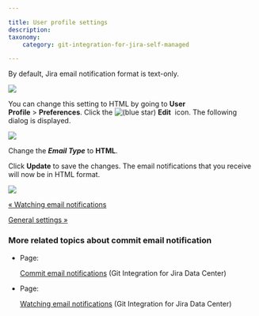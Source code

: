 ```yaml
---

title: User profile settings
description:
taxonomy:
    category: git-integration-for-jira-self-managed

---
```

By default, Jira email notification format is text-only.

![](https://bigbrassband.atlassian.net/wiki/download/thumbnails/1930398073/commit-email-view-text.png?version=1&modificationDate=1630642871399&cacheVersion=1&api=v2&width=589&height=256)

You can change this setting to HTML by going to **User Profile** > **Preferences**. Click the ![(blue star)](/wiki/s/-1639011364/6452/8b4898d3c114827e64ec143b4fa79bb76a6cfa5b/_/images/icons/emoticons/star_blue.png) **Edit**  icon. The following dialog is displayed.

![](https://bigbrassband.atlassian.net/wiki/download/attachments/1930398073/gitserver-user-prefs-email-type-sel.png?version=1&modificationDate=1630642872097&cacheVersion=1&api=v2)

Change the _**Email Type**_ to **HTML**.

Click **Update** to save the changes. The email notifications that you receive will now be in HTML format.

![](https://bigbrassband.atlassian.net/wiki/download/attachments/1930398073/commit-email-view-html.png?version=1&modificationDate=1630642871866&cacheVersion=1&api=v2)

[« Watching email notifications](/wiki/spaces/GIJDC/pages/1930398044/Watching+email+notifications)

[General settings »](https://bigbrassband.atlassian.net/wiki/spaces/GIJDC/pages/1930398111/%28GDC%29+General+settings)

### More related topics about commit email notification

*   Page:

    [Commit email notifications](/wiki/spaces/GIJDC/pages/1930397995/Commit+email+notifications) (Git Integration for Jira Data Center)

*   Page:

    [Watching email notifications](/wiki/spaces/GIJDC/pages/1930398044/Watching+email+notifications) (Git Integration for Jira Data Center)